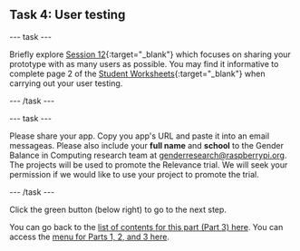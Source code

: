 ## Task 4: User testing

--- task ---

Briefly explore [Session 12](http://nncce.io/wD4mPl){:target="_blank"} which focuses on sharing your prototype with as many users as possible. You may find it informative to complete page 2 of the [Student Worksheets](https://ncce.io/wjuSbq){:target="_blank"} when carrying out your user testing.

--- /task ---

--- task ---

Please share your app. Copy you app's URL and paste it into an email messageas. Please also include your **full name** and **school** to the Gender Balance in Computing research team at [genderresearch@raspberrypi.org](mailto:genderresearch@raspberrypi.org). The projects will be used to promote the Relevance trial. We will seek your permission if we would like to use your project to promote the trial.

--- /task ---

Click the green button (below right) to go to the next step.

You can go back to the [list of contents for this part (Part 3) here](https://projects.raspberrypi.org/en/projects/Year8-RelevanceTraining-Part3-GBICi4). 
You can access the [menu for Parts 1, 2, and 3 here](https://projects.raspberrypi.org/en/pathways/year8-relevancetraining-gbici4).
